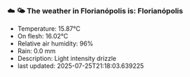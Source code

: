 ### ☁️ 🌤️  The weather in Florianópolis is: Florianópolis

- Temperature: 15.87°C
- On flesh: 16.02°C
- Relative air humidity: 96%
- Rain: 0.0 mm
- Description: Light intensity drizzle
- last updated: 2025-07-25T21:18:03.639225

